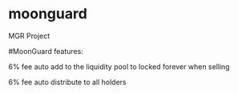 # moonguard
MGR Project

#MoonGuard features:

   6% fee auto add to the liquidity pool to locked forever when selling
   
   6% fee auto distribute to all holders
